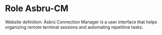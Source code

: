 Role Asbru-CM
=========

Website definition: Ásbrú Connection Manager is a user interface that helps organizing remote terminal sessions and automating repetitive tasks.
